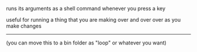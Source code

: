 runs its arguments as a shell command whenever you press a key

useful for running a thing that you are making over and over over as you make changes

---

(you can move this to a bin folder as "loop" or whatever you want)
